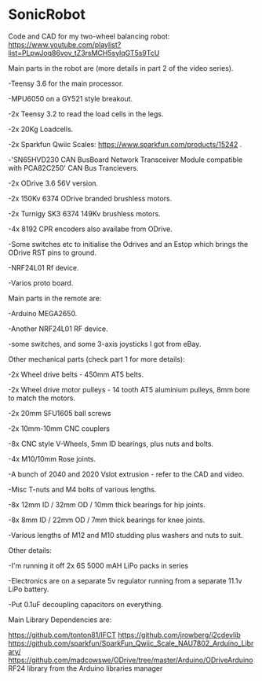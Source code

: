 # SonicRobot

Code and CAD for my two-wheel balancing robot:  https://www.youtube.com/playlist?list=PLpwJoq86vov_tZ3rsMCH5sylqGT5s9TcU

Main parts in the robot are (more details in part 2 of the video series).

-Teensy 3.6 for the main processor.

-MPU6050 on a GY521 style breakout.

-2x Teensy 3.2 to read the load cells in the legs.

-2x 20Kg Loadcells.

-2x Sparkfun Qwiic Scales: https://www.sparkfun.com/products/15242 .

-'SN65HVD230 CAN BusBoard Network Transceiver Module compatible with PCA82C250' CAN Bus Trancievers.

-2x ODrive 3.6 56V version.

-2x 150Kv 6374 ODrive branded brushless motors.

-2x Turnigy SK3 6374 149Kv brushless motors.

-4x 8192 CPR encoders also availabe from ODrive.

-Some switches etc to initialise the Odrives and an Estop which brings the ODrive RST pins to ground.

-NRF24L01 Rf device.

-Varios proto board.

Main parts in the remote are:

-Arduino MEGA2650.

-Another NRF24L01 RF device.

-some switches, and some 3-axis joysticks I got from eBay.

Other mechanical parts (check part 1 for  more details):

-2x Wheel drive belts - 450mm AT5 belts.

-2x Wheel drive motor pulleys - 14 tooth AT5 aluminium pulleys, 8mm bore to match the motors.

-2x 20mm SFU1605 ball screws

-2x 10mm-10mm CNC couplers

-8x CNC style V-Wheels, 5mm ID bearings, plus nuts and bolts.

-4x M10/10mm Rose joints.

-A bunch of 2040 and 2020 Vslot extrusion - refer to the CAD and video.

-Misc T-nuts and M4 bolts of various lengths.

-8x 12mm ID / 32mm OD / 10mm thick bearings for hip joints.

-8x 8mm ID / 22mm OD / 7mm thick bearings for knee joints.

-Various lengths of M12 and M10 studding plus washers and nuts to suit.

Other details:

-I'm running it off 2x 6S 5000 mAH LiPo packs in series

-Electronics are on a separate 5v regulator running from a separate 11.1v LiPo battery.

-Put 0.1uF decoupling capacitors on everything.

Main Library Dependencies are:

https://github.com/tonton81/IFCT
https://github.com/jrowberg/i2cdevlib
https://github.com/sparkfun/SparkFun_Qwiic_Scale_NAU7802_Arduino_Library/
https://github.com/madcowswe/ODrive/tree/master/Arduino/ODriveArduino
RF24 library from the Arduino libraries manager


